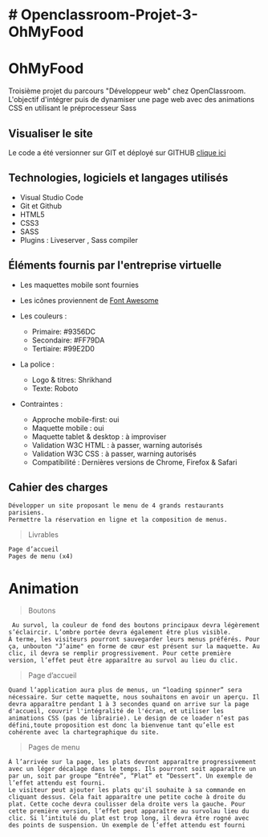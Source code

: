 # # Openclassroom-Projet-3-OhMyFood

# OhMyFood

Troisième projet du parcours "Développeur web" chez OpenClassroom. L'objectif d'intégrer puis de dynamiser une page web avec des animations CSS en utilisant le préprocesseur Sass

## Visualiser le site
Le code a été versionner sur GIT et déployé sur GITHUB [clique ici](https://mehdiboutab.github.io/MehdiBoutab_3_30102021/)

## Technologies, logiciels et langages utilisés
- Visual Studio Code
- Git et Github
- HTML5
- CSS3
- SASS
- Plugins : Liveserver , Sass compiler

## Éléments fournis par l'entreprise virtuelle
- Les maquettes mobile sont fournies
- Les icônes proviennent de [Font Awesome](https://fontawesome.com/)
- Les couleurs :     
    - Primaire: #9356DC
    - Secondaire: #FF79DA
    - Tertiaire: #99E2D0
- La police : 
    - Logo & titres: Shrikhand
    - Texte: Roboto

- Contraintes :
    - Approche mobile-first: oui
    - Maquette mobile : oui
    - Maquette tablet & desktop : à improviser
    - Validation W3C HTML : à passer, warning autorisés
    - Validation W3C CSS : à passer, warning autorisés
    - Compatibilité : Dernières versions de Chrome, Firefox & Safari


## Cahier des charges

    Développer un site proposant le menu de 4 grands restaurants parisiens.
    Permettre la réservation en ligne et la composition de menus.

> Livrables

    Page d’accueil
    Pages de menu (x4)

# Animation

> Boutons

     Au survol, la couleur de fond des boutons principaux devra légèrement s’éclaircir. L’ombre portée devra également être plus visible.
    À terme, les visiteurs pourront sauvegarder leurs menus préférés. Pour ça, unbouton "J’aime" en forme de cœur est présent sur la maquette. Au clic, il devra se remplir progressivement. Pour cette première version, l’effet peut être apparaître au survol au lieu du clic.

> Page d’accueil

    Quand l’application aura plus de menus, un “loading spinner” sera nécessaire. Sur cette maquette, nous souhaitons en avoir un aperçu. Il devra apparaître pendant 1 à 3 secondes quand on arrive sur la page d'accueil, couvrir l'intégralité de l'écran, et utiliser les animations CSS (pas de librairie). Le design de ce loader n’est pas défini,toute proposition est donc la bienvenue tant qu’elle est cohérente avec la chartegraphique du site.

>Pages de menu

    À l’arrivée sur la page, les plats devront apparaître progressivement avec un léger décalage dans le temps. Ils pourront soit apparaître un par un, soit par groupe “Entrée”, “Plat” et “Dessert”. Un exemple de l’effet attendu est fourni.
    Le visiteur peut ajouter les plats qu'il souhaite à sa commande en cliquant dessus. Cela fait apparaître une petite coche à droite du plat. Cette coche devra coulisser dela droite vers la gauche. Pour cette première version, l’effet peut apparaître au survolau lieu du clic. Si l’intitulé du plat est trop long, il devra être rogné avec des points de suspension. Un exemple de l’effet attendu est fourni
